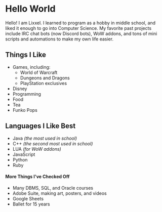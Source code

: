 # Hello World

Hello! I am Lixxel. I learned to program as a hobby in middle school, and liked it enough to go into Computer Science. My favorite past projects include IRC chat bots (now Discord bots), WoW addons, and tons of mini scripts and automations to make my own life easier.

## Things I Like
* Games, including:
  * World of Warcraft
  * Dungeons and Dragons
  * PlayStation exclusives
* Disney
* Programming
* Food
* Tea
* Funko Pops

## Languages I Like Best
* Java *(the most used in school)*
* C++ *(the second most used in school)*
* LUA *(for WoW addons)*
* JavaScript
* Python
* Ruby

#### More Things I've Checked Off
* Many DBMS, SQL, and Oracle courses
* Adobe Suite, making art, posters, and videos
* Google Sheets
* Ballet for 15 years
